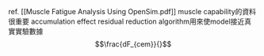 ref. [[Muscle Fatigue Analysis Using OpenSim.pdf]]
muscle capability的資料很重要
accumulation effect
residual reduction algorithm用來使model接近真實實驗數據
$$\frac{dF_{cem}}{}$$
